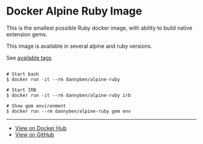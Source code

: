Docker Alpine Ruby Image
==================================================

This is the smallest possible Ruby docker image, with ability to 
build native extension gems.

This image is available in several alpine and ruby versions.

See [available tags][3]

```

# Start bash
$ docker run -it --rm dannyben/alpine-ruby

# Start IRB
$ docker run -it --rm dannyben/alpine-ruby irb

# Show gem environment
$ docker run --rm dannyben/alpine-ruby gem env

```

---

- [View on Docker Hub][1]
- [View on GitHub][2]

[1]: https://hub.docker.com/r/dannyben/alpine-ruby/
[2]: https://github.com/DannyBen/docker-alpine-ruby
[3]: https://hub.docker.com/r/dannyben/alpine-ruby/tags/